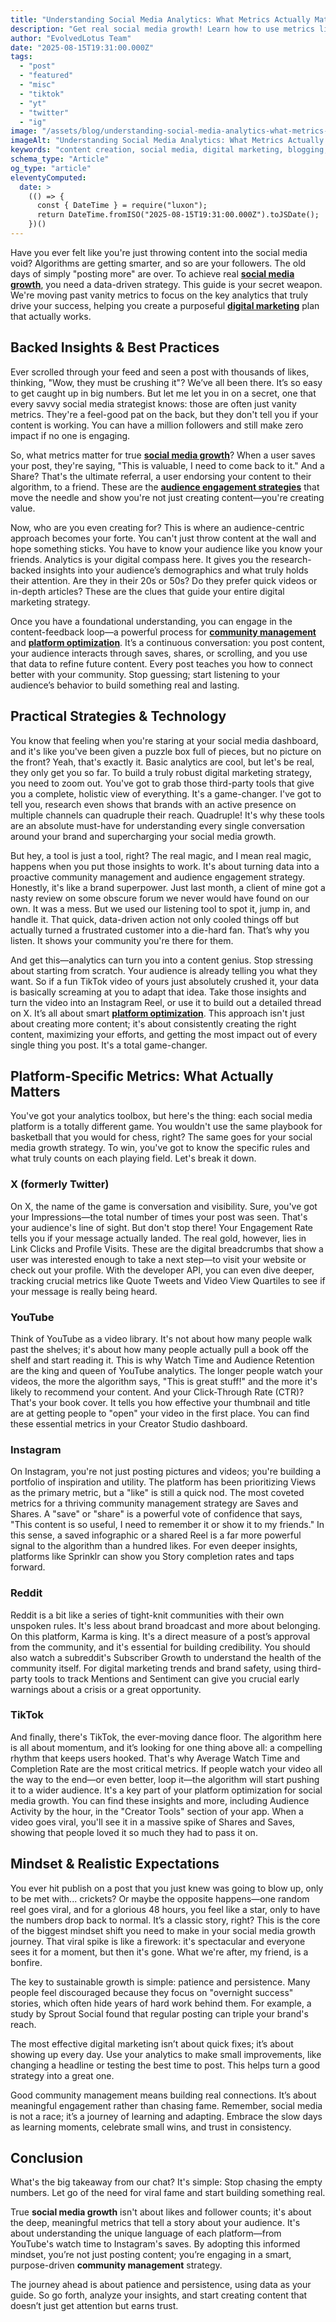 ```yaml
---
title: "Understanding Social Media Analytics: What Metrics Actually Matter"
description: "Get real social media growth! Learn how to use metrics like saves, shares, and watch time to make a digital marketing plan that works."
author: "EvolvedLotus Team"
date: "2025-08-15T19:31:00.000Z"
tags:
  - "post"
  - "featured"
  - "misc"
  - "tiktok"
  - "yt"
  - "twitter"
  - "ig"
image: "/assets/blog/understanding-social-media-analytics-what-metrics-actually-matter.png"
imageAlt: "Understanding Social Media Analytics: What Metrics Actually Matter"
keywords: "content creation, social media, digital marketing, blogging, SEO, content strategy, social media marketing, online marketing"
schema_type: "Article"
og_type: "article"
eleventyComputed:
  date: >
    (() => {
      const { DateTime } = require("luxon");
      return DateTime.fromISO("2025-08-15T19:31:00.000Z").toJSDate();
    })()
---
```

Have you ever felt like you're just throwing content into the social media void? Algorithms are getting smarter, and so are your followers. The old days of simply "posting more" are over. To achieve real **[social media growth](/blog/2025-05-13-how-to-skyrocket-your-tiktok-views-and-engagement-a-simple-content-strategy/)**, you need a data-driven strategy. This guide is your secret weapon. We're moving past vanity metrics to focus on the key analytics that truly drive your success, helping you create a purposeful **[digital marketing](/blog/2025-04-27-facebook-content-mastery-5-proven-strategies-for-explosive-engagement/)** plan that actually works.



## **Backed Insights & Best Practices**

Ever scrolled through your feed and seen a post with thousands of likes, thinking, "Wow, they must be crushing it"? We’ve all been there. It’s so easy to get caught up in big numbers. But let me let you in on a secret, one that every savvy social media strategist knows: those are often just vanity metrics. They're a feel-good pat on the back, but they don't tell you if your content is working. You can have a million followers and still make zero impact if no one is engaging.

So, what metrics matter for true **[social media growth](/blog/2025-05-13-how-to-skyrocket-your-tiktok-views-and-engagement-a-simple-content-strategy/)**? When a user saves your post, they're saying, "This is valuable, I need to come back to it." And a Share? That's the ultimate referral, a user endorsing your content to their algorithm, to a friend. These are the **[audience engagement strategies](/blog/2025-08-15-understanding-social-media-analytics-what-metrics-actually-matter/)** that move the needle and show you're not just creating content—you're creating value.

Now, who are you even creating for? This is where an audience-centric approach becomes your forte. You can't just throw content at the wall and hope something sticks. You have to know your audience like you know your friends. Analytics is your digital compass here. It gives you the research-backed insights into your audience’s demographics and what truly holds their attention. Are they in their 20s or 50s? Do they prefer quick videos or in-depth articles? These are the clues that guide your entire digital marketing strategy. 

Once you have a foundational understanding, you can engage in the content-feedback loop—a powerful process for **[community management](/blog/2025-09-22-building-email-lists-through-social-media-content-the-complete-2025-strategy-guide/)** and **[platform optimization](/blog/2025-09-10-using-data-to-optimize-your-posting-schedule/)**. It’s a continuous conversation: you post content, your audience interacts through saves, shares, or scrolling, and you use that data to refine future content. Every post teaches you how to connect better with your community. Stop guessing; start listening to your audience’s behavior to build something real and lasting.



## **Practical Strategies & Technology**

You know that feeling when you're staring at your social media dashboard, and it's like you've been given a puzzle box full of pieces, but no picture on the front? Yeah, that's exactly it. Basic analytics are cool, but let's be real, they only get you so far. To build a truly robust digital marketing strategy, you need to zoom out. You've got to grab those third-party tools that give you a complete, holistic view of everything. It's a game-changer. I've got to tell you, research even shows that brands with an active presence on multiple channels can quadruple their reach. Quadruple! It's why these tools are an absolute must-have for understanding every single conversation around your brand and supercharging your social media growth.

But hey, a tool is just a tool, right? The real magic, and I mean real magic, happens when you put those insights to work. It's about turning data into a proactive community management and audience engagement strategy. Honestly, it's like a brand superpower. Just last month, a client of mine got a nasty review on some obscure forum we never would have found on our own. It was a mess. But we used our listening tool to spot it, jump in, and handle it. That quick, data-driven action not only cooled things off but actually turned a frustrated customer into a die-hard fan. That’s why you listen. It shows your community you're there for them.

And get this—analytics can turn you into a content genius. Stop stressing about starting from scratch. Your audience is already telling you what they want. So if a fun TikTok video of yours just absolutely crushed it, your data is basically screaming at you to adapt that idea. Take those insights and turn the video into an Instagram Reel, or use it to build out a detailed thread on X. It’s all about smart **[platform optimization](/blog/2025-09-10-using-data-to-optimize-your-posting-schedule/)**. This approach isn't just about creating more content; it's about consistently creating the right content, maximizing your efforts, and getting the most impact out of every single thing you post. It's a total game-changer.



## **Platform-Specific Metrics: What Actually Matters**

You've got your analytics toolbox, but here's the thing: each social media platform is a totally different game. You wouldn't use the same playbook for basketball that you would for chess, right? The same goes for your social media growth strategy. To win, you've got to know the specific rules and what truly counts on each playing field. Let's break it down.



### X (formerly Twitter) 

On X, the name of the game is conversation and visibility. Sure, you've got your Impressions—the total number of times your post was seen. That's your audience's line of sight. But don't stop there! Your Engagement Rate tells you if your message actually landed. The real gold, however, lies in Link Clicks and Profile Visits. These are the digital breadcrumbs that show a user was interested enough to take a next step—to visit your website or check out your profile. With the developer API, you can even dive deeper, tracking crucial metrics like Quote Tweets and Video View Quartiles to see if your message is really being heard.



### YouTube 

Think of YouTube as a video library. It's not about how many people walk past the shelves; it's about how many people actually pull a book off the shelf and start reading it. This is why Watch Time and Audience Retention are the king and queen of YouTube analytics. The longer people watch your videos, the more the algorithm says, "This is great stuff!" and the more it's likely to recommend your content. And your Click-Through Rate (CTR)? That's your book cover. It tells you how effective your thumbnail and title are at getting people to "open" your video in the first place. You can find these essential metrics in your Creator Studio dashboard.



### Instagram 

On Instagram, you're not just posting pictures and videos; you're building a portfolio of inspiration and utility. The platform has been prioritizing Views as the primary metric, but a "like" is still a quick nod. The most coveted metrics for a thriving community management strategy are Saves and Shares. A "save" or "share" is a powerful vote of confidence that says, "This content is so useful, I need to remember it or show it to my friends." In this sense, a saved infographic or a shared Reel is a far more powerful signal to the algorithm than a hundred likes. For even deeper insights, platforms like Sprinklr can show you Story completion rates and taps forward.



### Reddit 

Reddit is a bit like a series of tight-knit communities with their own unspoken rules. It's less about brand broadcast and more about belonging. On this platform, Karma is king. It's a direct measure of a post’s approval from the community, and it's essential for building credibility. You should also watch a subreddit's Subscriber Growth to understand the health of the community itself. For digital marketing trends and brand safety, using third-party tools to track Mentions and Sentiment can give you crucial early warnings about a crisis or a great opportunity.



### TikTok 

And finally, there's TikTok, the ever-moving dance floor. The algorithm here is all about momentum, and it’s looking for one thing above all: a compelling rhythm that keeps users hooked. That's why Average Watch Time and Completion Rate are the most critical metrics. If people watch your video all the way to the end—or even better, loop it—the algorithm will start pushing it to a wider audience. It's a key part of your platform optimization for social media growth. You can find these insights and more, including Audience Activity by the hour, in the "Creator Tools" section of your app. When a video goes viral, you'll see it in a massive spike of Shares and Saves, showing that people loved it so much they had to pass it on.



## **Mindset & Realistic Expectations**

You ever hit publish on a post that you just knew was going to blow up, only to be met with... crickets? Or maybe the opposite happens—one random reel goes viral, and for a glorious 48 hours, you feel like a star, only to have the numbers drop back to normal. It’s a classic story, right? This is the core of the biggest mindset shift you need to make in your social media growth journey. That viral spike is like a firework: it's spectacular and everyone sees it for a moment, but then it's gone. What we're after, my friend, is a bonfire.

The key to sustainable growth is simple: patience and persistence. Many people feel discouraged because they focus on "overnight success" stories, which often hide years of hard work behind them. For example, a study by Sprout Social found that regular posting can triple your brand's reach. 

The most effective digital marketing isn’t about quick fixes; it’s about showing up every day. Use your analytics to make small improvements, like changing a headline or testing the best time to post. This helps turn a good strategy into a great one.

Good community management means building real connections. It’s about meaningful engagement rather than chasing fame. Remember, social media is not a race; it’s a journey of learning and adapting. Embrace the slow days as learning moments, celebrate small wins, and trust in consistency.



## **Conclusion**

What's the big takeaway from our chat? It's simple: Stop chasing the empty numbers. Let go of the need for viral fame and start building something real.

True **social media growth** isn't about likes and follower counts; it's about the deep, meaningful metrics that tell a story about your audience. It's about understanding the unique language of each platform—from YouTube's watch time to Instagram's saves. By adopting this informed mindset, you’re not just posting content; you’re engaging in a smart, purpose-driven **community management** strategy.

The journey ahead is about patience and persistence, using data as your guide. So go forth, analyze your insights, and start creating content that doesn’t just get attention but earns trust.
